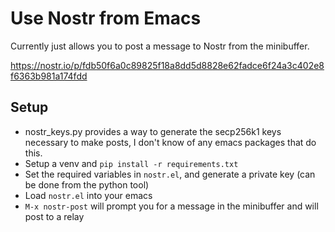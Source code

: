 # Use Nostr from Emacs

Currently just allows you to post a message to Nostr from the minibuffer.

https://nostr.io/p/fdb50f6a0c89825f18a8dd5d8828e62fadce6f24a3c402e8f6363b981a174fdd

## Setup
- nostr_keys.py provides a way to generate the secp256k1 keys necessary to make posts, I don't know of any emacs packages that do this. 
- Setup a venv and `pip install -r requirements.txt`
- Set the required variables in `nostr.el`, and generate a private key (can be done from the python tool)
- Load `nostr.el` into your emacs
- `M-x nostr-post` will prompt you for a message in the minibuffer and will post to a relay

